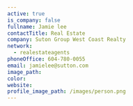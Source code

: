 ```yaml
---
active: true
is_company: false
fullname: Jamie lee
contactTitle: Real Estate
company: Suton Group West Coast Realty
network:
  - realestateagents
phoneOffice: 604-780-0055
email: jamielee@sutton.com
image_path:
color:
website:
profile_image_path: /images/person.png
---
```



